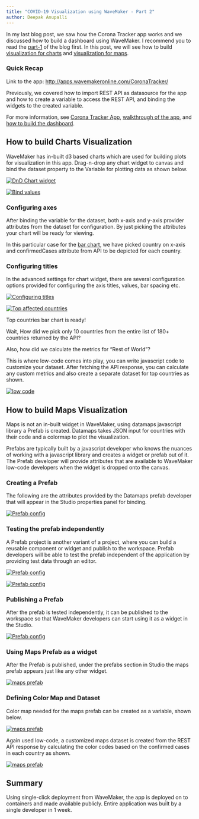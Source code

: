 ```yaml
---
title: "COVID-19 Visualization using WaveMaker - Part 2"
author: Deepak Anupalli
---
```


In my last blog post, we saw how the Corona Tracker app works and we discussed how to build a dashboard using WaveMaker. I recommend you to read the [part-1](/learn/blog/2020/04/27/covid19-visualization-using-wavemaker) of the blog first. In this post, we will see how to build [visualization for charts](#how-to-build-chart-visualization) and [visualization for maps](/learn/blog/2020/04/30/covid19-visualization-using-wavemaker-part-2#how-to-build-maps-visualization).

<!-- truncate -->

### Quick Recap

Link to the app: http://apps.wavemakeronline.com/CoronaTracker/

Previously, we covered how to import REST API as datasource for the app and how to create a variable to access the REST API, and binding the widgets to the created variable.

For more information, see [Corona Tracker App](/learn/blog/2020/04/27/covid19-visualization-using-wavemaker#corona-tracker-app), [walkthrough of the app](/learn/blog/2020/04/27/covid19-visualization-using-wavemaker#quick-walkthrough-of-the-app), and [how to build the dashboard](/learn/blog/2020/04/27/covid19-visualization-using-wavemaker#how-to-build-the-dashboard).

## How to build Charts Visualization

WaveMaker has in-built d3 based charts which are used for building plots for visualization in this app. Drag-n-drop any chart widget to canvas and bind the dataset property to the Variable for plotting data as shown below.

[![DnD Chart widget](/learn/assets/wm-blog-covid19-18-charts-visualization.png)](/learn/assets/wm-blog-covid19-18-charts-visualization.png)

[![Bind values](/learn/assets/wm-blog-covid19-19-bind-chart-values.png)](/learn/assets/wm-blog-covid19-19-bind-chart-values.png)  

### Configuring axes

After binding the variable for the dataset, both x-axis and y-axis provider attributes from the dataset for configuration. By just picking the attributes your chart will be ready for viewing.

In this particular case for the [bar chart](/learn/app-development/widgets/chart/chart-widget#4-bar-chart), we have picked country on x-axis and confirmedCases attribute from API to be depicted for each country.

### Configuring titles

In the advanced settings for chart widget, there are several configuration options provided for configuring the axis titles, values, bar spacing etc.

[![Configuring titles](/learn/assets/wm-blog-covid19-20-configuring-titles.png)](/learn/assets/wm-blog-covid19-20-configuring-titles.png)

[![Top affected countries](/learn/assets/wm-blog-covid19-21-top-affected-countries.png)](/learn/assets/wm-blog-covid19-21-top-affected-countries.png)


Top countries bar chart is ready!


Wait, How did we pick only 10 countries from the entire list of 180+ countries returned by the API?

Also, how did we calculate the metrics for “Rest of World”?

This is where low-code comes into play, you can write javascript code to customize your dataset. After fetching the API response, you can calculate any custom metrics and also create a separate dataset for top countries as shown.

[![low code](/learn/assets/wm-blog-covid19-22-low-code-js.png)](/learn/assets/wm-blog-covid19-22-low-code-js.png)

## How to build Maps Visualization

Maps is not an in-built widget in WaveMaker, using datamaps javascript library a Prefab is created. Datamaps takes JSON input for countries with their code and a colormap to plot the visualization.

Prefabs are typically built by a javascript developer who knows the nuances of working with a javascript library and creates a widget or prefab out of it. The Prefab developer will provide attributes that are available to WaveMaker low-code developers when the widget is dropped onto the canvas. 

### Creating a Prefab

The following are the attributes provided by the Datamaps prefab developer that will appear in the Studio properties panel for binding.

[![Prefab config](/learn/assets/wm-blog-covid19-11-prefab-config.png)](/learn/assets/wm-blog-covid19-11-prefab-config.png)

### Testing the prefab independently

A Prefab project is another variant of a project, where you can build a reusable component or widget and publish to the workspace. Prefab developers will be able to test the prefab independent of the application by providing test data through an editor.

[![Prefab config](/learn/assets/wm-blog-covid19-12-testing-prefab.png)](/learn/assets/wm-blog-covid19-12-testing-prefab.png)

[![Prefab config](/learn/assets/wm-blog-covid19-13-prefab-values.png)](/learn/assets/wm-blog-covid19-13-prefab-values.png)

### Publishing a Prefab

After the prefab is tested independently, it can be published to the workspace so that WaveMaker developers can start using it as a widget in the Studio.

[![Prefab config](/learn/assets/wm-blog-covid19-14-prefab-publish.png)](/learn/assets/wm-blog-covid19-14-prefab-publish.png)

### Using Maps Prefab as a widget

After the Prefab is published, under the prefabs section in Studio the maps prefab appears just like any other widget.

[![maps prefab](/learn/assets/wm-blog-covid19-15-using-maps-prefab.png)](/learn/assets/wm-blog-covid19-15-using-maps-prefab.png)

### Defining Color Map and Dataset

Color map needed for the maps prefab can be created as a variable, shown below.

[![maps prefab](/learn/assets/wm-blog-covid19-16-color-map-dataset.png)](/learn/assets/wm-blog-covid19-16-color-map-dataset.png)

Again used low-code, a customized maps dataset is created from the REST API response by calculating the color codes based on the confirmed cases in each country as shown.

[![maps prefab](/learn/assets/wm-blog-covid19-17-custom-maps-dataset.png)](/learn/assets/wm-blog-covid19-17-custom-maps-dataset.png)

## Summary

Using single-click deployment from WaveMaker, the app is deployed on to containers and made available publicly. Entire application was built by a single developer in 1 week.